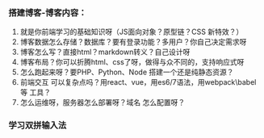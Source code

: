 ### 搭建博客-博客内容：

1. 就是你前端学习的基础知识呀（JS面向对象？原型链？CSS 新特效？）
2. 博客数据怎么存储？数据库？要有登录功能？多用户？你自己决定需求呀
3. 博客怎么写？直接html？markdown转义？自己设计呀
4. 博客布局？你可以折腾html、css了呀，做得与众不同的，支持响应式呀
5. 怎么跑起来呀？要PHP、Python、Node 搭建一个还是纯静态资源？
6. 前端交互 可以复杂点吗？用react、vue，用es6/7语法，用webpack\babel等 工具？
7. 怎么运维呀，服务器怎么部署呀？域名 怎么配置呀？

### 学习双拼输入法

